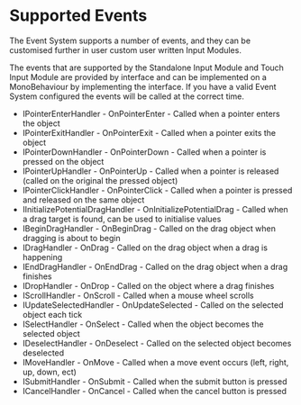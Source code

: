 Supported Events
=================
The Event System supports a number of events, and they can be customised further in user custom user written Input Modules.

The events that are supported by the Standalone Input Module and Touch Input Module are provided by interface and can be implemented on a MonoBehaviour by implementing the interface. If you have a valid Event System configured the events will be called at the correct time.

- IPointerEnterHandler - OnPointerEnter - Called when a pointer enters the object
- IPointerExitHandler - OnPointerExit - Called when a pointer exits the object
- IPointerDownHandler - OnPointerDown - Called when a pointer is pressed on the object
- IPointerUpHandler - OnPointerUp - Called when a pointer is released (called on the original the pressed object)
- IPointerClickHandler - OnPointerClick - Called when a pointer is pressed and released on the same object
- IInitializePotentialDragHandler - OnInitializePotentialDrag - Called when a drag target is found, can be used to initialise values
- IBeginDragHandler - OnBeginDrag - Called on the drag object when dragging is about to begin
- IDragHandler - OnDrag - Called on the drag object when a drag is happening
- IEndDragHandler - OnEndDrag - Called on the drag object when a drag finishes
- IDropHandler - OnDrop - Called on the object where a drag finishes
- IScrollHandler - OnScroll - Called when a mouse wheel scrolls
- IUpdateSelectedHandler - OnUpdateSelected - Called on the selected object each tick
- ISelectHandler - OnSelect - Called when the object becomes the selected object
- IDeselectHandler - OnDeselect - Called on the selected object becomes deselected
- IMoveHandler - OnMove - Called when a move event occurs (left, right, up, down, ect)
- ISubmitHandler - OnSubmit - Called when the submit button is pressed
- ICancelHandler - OnCancel - Called when the cancel button is pressed